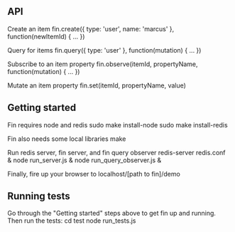 API
---

Create an item
	fin.create({ type: 'user', name: 'marcus' }, function(newItemId) { ... })

Query for items
	fin.query({ type: 'user' }, function(mutation) { ... })

Subscribe to an item property
	fin.observe(itemId, propertyName, function(mutation) { ... })

Mutate an item property
	fin.set(itemId, propertyName, value)

Getting started
---------------

Fin requires node and redis
	sudo make install-node
	sudo make install-redis

Fin also needs some local libraries
	make

Run redis server, fin server, and fin query observer
	redis-server redis.conf &
	node run_server.js &
	node run_query_observer.js &

Finally, fire up your browser to localhost/[path to fin]/demo

Running tests
-------------
Go through the "Getting started" steps above to get fin up and running. Then run the tests:
	cd test
	node run_tests.js
